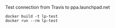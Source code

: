 Test connection from Travis to ppa.launchpad.net

```
docker build -t lp-test
docker run --rm lp-test
```